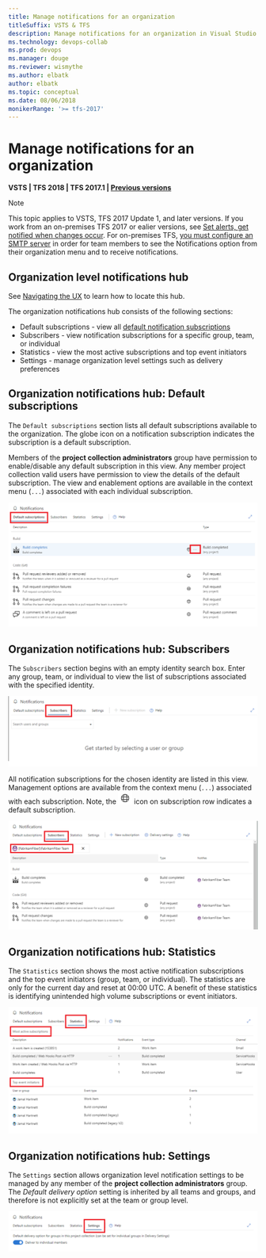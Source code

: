 ```yaml
---
title: Manage notifications for an organization
titleSuffix: VSTS & TFS 
description: Manage notifications for an organization in Visual Studio Team Services (VSTS) or Team Foundation Server (TFS)
ms.technology: devops-collab
ms.prod: devops
ms.manager: douge
ms.reviewer: wismythe
ms.author: elbatk
author: elbatk
ms.topic: conceptual
ms.date: 08/06/2018
monikerRange: '>= tfs-2017'
---
```



# Manage notifications for an organization

<b>VSTS | TFS 2018 | TFS 2017.1 | [Previous versions](../work/track/alerts-and-notifications.md)</b> 

> [!NOTE] 
> This topic applies to VSTS, TFS 2017 Update 1, and later versions. If you work from an on-premises TFS 2017 or ealier versions, see [Set alerts, get notified when changes occur](../work/track/alerts-and-notifications.md). For on-premises TFS, [you must configure an SMTP server](/tfs/server/admin/setup-customize-alerts) in order for team members to see the Notifications option from their organization menu and to receive notifications.

## Organization level notifications hub
See [Navigating the UX](navigating-the-ux.md) to learn how to locate this hub.

The organization notifications hub consists of the following sections:
* Default subscriptions - view all [default notification subscriptions](./oob-built-in-notifications.md)
* Subscribers - view notification subscriptions for a specific group, team, or individual
* Statistics - view the most active subscriptions and top event initiators
* Settings - manage organization level settings such as delivery preferences

## Organization notifications hub: Default subscriptions

The `Default subscriptions` section lists all default subscriptions available to the organization. The globe icon on a notification subscription indicates the subscription is a default subscription.

Members of the **project collection administrators** group have permission to enable/disable any default subscription in this view. Any member project collection valid users have permission to view the details of the default subscription. The view and enablement options are available in the context menu (`...`) associated with each individual subscription.

![Organization level notifications hub: Default subscriptions](_img/view-organization-notification-default-subscriptions.png)

## Organization notifications hub: Subscribers

The `Subscribers` section begins with an empty identity search box. Enter any group, team, or individual to view the list of subscriptions associated with the specified identity.

![Organization level notifications hub: Subscribers empty](_img/view-organization-notification-subscribers-empty.png)

All notification subscriptions for the chosen identity are listed in this view. Management options are available from the context menu (`...`) associated with each subscription. Note, the ![globe](_img/oob-notification.png) icon on subscription row indicates a default subscription.

![Organization level notifications hub: Subscribers list](_img/view-organization-notification-subscribers.png)

## Organization notifications hub: Statistics

The `Statistics` section shows the most active notification subscriptions and the top event initiators (group, team, or individual). The statistics are only for the current day and reset at 00:00 UTC. A benefit of these statistics is identifying unintended high volume subscriptions or event initiators.

![Organization level notifications hub: Statistics](_img/view-organization-notification-stats.png)

## Organization notifications hub: Settings

The `Settings` section allows organization level notification settings to be managed by any member of the **project collection administrators** group. The _Default delivery option_ setting is inherited by all teams and groups, and therefore is not explicitly set at the team or group level.

![Organization level notifications hub: Settings](_img/view-organization-notification-settings.png)